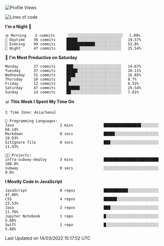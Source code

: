 <!--START_SECTION:waka-->
![Profile Views](http://img.shields.io/badge/Profile%20Views-3-blue)

![Lines of code](https://img.shields.io/badge/From%20Hello%20World%20I%27ve%20Written-54%20Thousand%20lines%20of%20code-blue)

**I'm a Night 🦉** 

```text
🌞 Morning    2 commits      ░░░░░░░░░░░░░░░░░░░░░░░░░   1.09% 
🌆 Daytime    36 commits     █████░░░░░░░░░░░░░░░░░░░░   19.57% 
🌃 Evening    99 commits     █████████████░░░░░░░░░░░░   53.8% 
🌙 Night      47 commits     ██████░░░░░░░░░░░░░░░░░░░   25.54%

```
📅 **I'm Most Productive on Saturday** 

```text
Monday       27 commits     ███░░░░░░░░░░░░░░░░░░░░░░   14.67% 
Tuesday      37 commits     █████░░░░░░░░░░░░░░░░░░░░   20.11% 
Wednesday    31 commits     ████░░░░░░░░░░░░░░░░░░░░░   16.85% 
Thursday     16 commits     ██░░░░░░░░░░░░░░░░░░░░░░░   8.7% 
Friday       12 commits     █░░░░░░░░░░░░░░░░░░░░░░░░   6.52% 
Saturday     47 commits     ██████░░░░░░░░░░░░░░░░░░░   25.54% 
Sunday       14 commits     ██░░░░░░░░░░░░░░░░░░░░░░░   7.61%

```


📊 **This Week I Spent My Time On** 

```text
⌚︎ Time Zone: Asia/Seoul

💬 Programming Languages: 
Java                     2 mins              █████████████████░░░░░░░░   68.14% 
Markdown                 0 secs              █████░░░░░░░░░░░░░░░░░░░░   19.93% 
GitIgnore file           0 secs              ███░░░░░░░░░░░░░░░░░░░░░░   11.93%

🐱‍💻 Projects: 
infra-subway-deploy      3 mins              █████████████████████████   100.0% 
subway                   0 secs              ░░░░░░░░░░░░░░░░░░░░░░░░░   0.0%

```

**I Mostly Code in JavaScript** 

```text
JavaScript               8 repos             ███████████░░░░░░░░░░░░░░   47.06% 
CSS                      4 repos             ██████░░░░░░░░░░░░░░░░░░░   23.53% 
Java                     2 repos             ███░░░░░░░░░░░░░░░░░░░░░░   11.76% 
Jupyter Notebook         1 repo              █░░░░░░░░░░░░░░░░░░░░░░░░   5.88% 
Swift                    1 repo              █░░░░░░░░░░░░░░░░░░░░░░░░   5.88%

```



 Last Updated on 14/03/2022 15:17:52 UTC
<!--END_SECTION:waka-->
